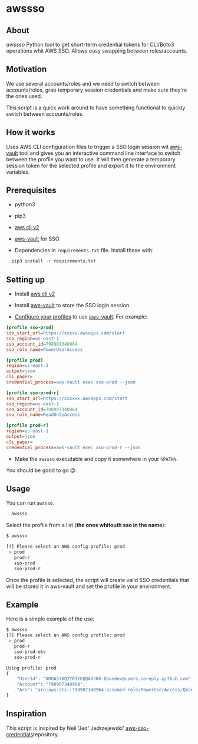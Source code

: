 # awssso

## About

_awssso_ Python tool to get short-term credential tokens for CLI/Boto3 operations whit AWS SSO. Allows easy swapping between roles/accounts.

## Motivation

We use several accounts/roles and we need to switch between accounts/roles, grab temporary session credentials and make sure they're the ones used.

This script is a quick work around to have something functional to quickly switch between accounts/roles.

## How it works

Uses AWS CLI configuration files to trigger a SSO login session wit [aws-vault](https://github.com/99designs/aws-vault) tool and gives you an interactive command line interface to switch between the profile you want to use. It will then generate a temporary session token for the selected profile and export it to the environment variables.

## Prerequisites

- python3

- pip3

- [aws cli v2](https://docs.aws.amazon.com/cli/latest/userguide/install-cliv2.html)

- [aws-vault](https://github.com/99designs/aws-vault) for SSO.

- Dependencies in `requirements.txt` file. Install these with:

```bash
  pip3 install -r requirements.txt
```

## Setting up

- Install [aws cli v2](https://docs.aws.amazon.com/cli/latest/userguide/install-cliv2.html)

- Install [aws-vault](https://github.com/99designs/aws-vault) to store the SSO login session.

- [Configure your profiles](https://docs.aws.amazon.com/cli/latest/userguide/cli-configure-sso.html) to use [aws-vault](https://github.com/99designs/aws-vault). For example:

```ini
[profile sso-prod]
sso_start_url=https://xxxxx.awsapps.com/start
sso_region=us-east-1
sso_account_id=798987340964
sso_role_name=PowerUserAccess

[profile prod]
region=us-east-1
output=json
cli_pager=
credential_process=aws-vault exec sso-prod --json

[profile sso-prod-r]
sso_start_url=https://xxxxxx.awsapps.com/start
sso_region=us-east-1
sso_account_id=798987340964
sso_role_name=ReadOnlyAccess

[profile prod-r]
region=us-east-1
output=json
cli_pager=
credential_process=aws-vault exec sso-prod-r --json
```

- Make the `awssso` executable and copy it somewhere in your `%PATH%`.

You should be good to go :wink:.

## Usage

You can run `awssso`.

```bash
  awssso
```

Select the profile from a list (**the ones whitouth sso in the name**):

```bash
$ awssso

[?] Please select an AWS config profile: prod
 > prod
   prod-r
   sso-prod
   sso-prod-r
```

Once the profile is selected, the script will create valid SSO credentials that will be stored it in aws-vault and set the profile in your environment.

## Example

Here is a simple example of the use:

```bash
$ awssso
[?] Please select an AWS config profile: prod
 > prod
   prod-r
   sso-prod-eks
   sso-prod-r

Using profile: prod
{
    "UserId": "AROAS7KQ2YRTYEQQAHJK6:Qbandev@users.noreply.github.com",
    "Account": "798987340964",
    "Arn": "arn:aws:sts::798987340964:assumed-role/PowerUserAccess/Qbandev@users.noreply.github.com"
}
```

## Inspiration

This script is inspired by Neil 'Jed' Jedrzejewski' [aws-sso-credentials](https://github.com/NeilJed/aws-sso-credentials)repository.
